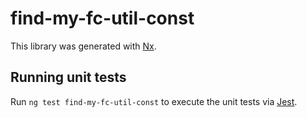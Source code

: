 # find-my-fc-util-const

This library was generated with [Nx](https://nx.dev).

## Running unit tests

Run `ng test find-my-fc-util-const` to execute the unit tests via [Jest](https://jestjs.io).
